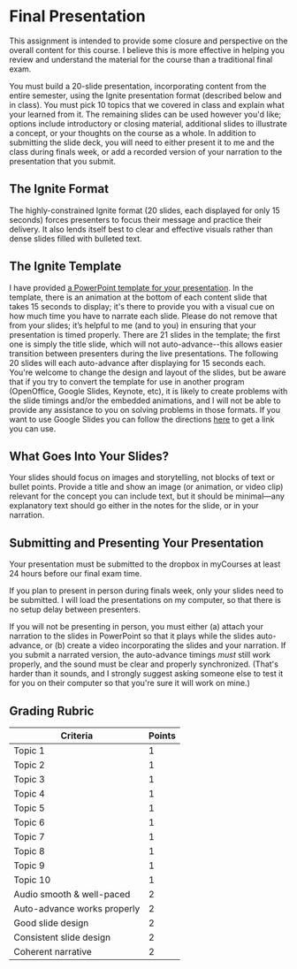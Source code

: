 # Final Presentation

This assignment is intended to provide some closure and perspective on the overall content for this course. I believe this is more effective in helping you review and understand the material for the course than a traditional final exam.

You must build a 20-slide presentation, incorporating content from the entire semester, using the Ignite presentation format (described below and in class). You must pick 10 topics that we covered in class and explain what your learned from it. The remaining slides can be used however you'd like; options include introductory or closing material, additional slides to illustrate a concept, or your thoughts on the course as a whole. In addition to submitting the slide deck, you will need to either present it to me and the class during finals week, or add a recorded version of your narration to the presentation that you submit.

## The Ignite Format

The highly-constrained Ignite format (20 slides, each displayed for only 15 seconds) forces presenters to focus their message and practice their delivery. It also lends itself best to clear and effective visuals rather than dense slides filled with bulleted text.

## The Ignite Template

 I have provided [a PowerPoint template for your presentation](IgniteTemplate.pptx). In the template, there is an animation at the bottom of each content slide that takes 15 seconds to display; it's there to provide you with a visual cue on how much time you have to narrate each slide. Please do not remove that from your slides; it’s helpful to me (and to you) in ensuring that your presentation is timed properly. There are 21 slides in the template; the first one is simply the title slide, which will not auto-advance--this allows easier transition between presenters during the live presentations. The following 20 slides will each auto-advance after displaying for 15 seconds each.  You're welcome to change the design and layout of the slides, but be aware that if you try to convert the template for use in another program (OpenOffice, Google Slides, Keynote, etc), it is likely to create problems with the slide timings and/or the embedded animations, and I will not be able to provide any assistance to you on solving problems in those formats. If you want to use Google Slides you can follow the directions [here](https://pointerclicker.com/how-to-make-slides-transition-automatically-in-google-slides#tab-con-2) to get a link you can use.

## What Goes Into Your Slides?

Your slides should focus on images and storytelling, not blocks of text or bullet points. Provide a title and show an image (or animation, or video clip) relevant for the concept you can include text, but it should be minimal—any explanatory text should go either in the notes for the slide, or in your narration.

## Submitting and Presenting Your Presentation

Your presentation must be submitted to the dropbox in myCourses at least 24 hours before our final exam time.

If you plan to present in person during finals week, only your slides need to be submitted. I will load the presentations on my computer, so that there is no setup delay between presenters.

If you will not be presenting in person, you must either (a) attach your narration to the slides in PowerPoint so that it plays while the slides auto-advance, or (b) create a video incorporating the slides and your narration. If you submit a narrated version, the auto-advance timings _must_ still work properly, and the sound must be clear and properly synchronized. (That's harder than it sounds, and I strongly suggest asking someone else to test it for you on their computer so that you're sure it will work on mine.)

## Grading Rubric

| Criteria                    | Points |
| --------------------------- | ------ |
| Topic 1                     | 1      |
| Topic 2                     | 1      |
| Topic 3                     | 1      |
| Topic 4                     | 1      |
| Topic 5                     | 1      |
| Topic 6                     | 1      |
| Topic 7                     | 1      |
| Topic 8                     | 1      |
| Topic 9                     | 1      |
| Topic 10                    | 1      |
| Audio smooth & well-paced   | 2      |
| Auto-advance works properly | 2      |
| Good slide design           | 2      |
| Consistent slide design     | 2      |
| Coherent narrative          | 2      |

